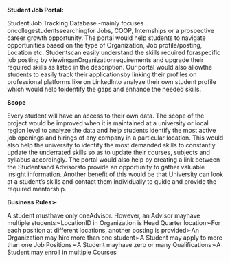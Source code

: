 **Student Job Portal:**


Student Job Tracking Database -mainly focuses oncollegestudentssearchingfor Jobs, COOP, Internships or a prospective career growth opportunity. The portal would help students to navigate opportunities based on the type of Organization, Job profile/posting, Location etc. Studentscan easily understand the skills required foraspecific job posting by viewinganOrganizationrequirements and upgrade their required skills as listed in the description. Our portal would also allowthe students to easily track their applicationsby linking their profiles on professional platforms like on LinkedInto analyze their own student profile which would help toidentify the gaps and enhance the needed skills.


**Scope**

Every student will have an access to their own data. The scope of the project would be improved when it is maintained at a university or local region level to analyze the data and help students identify the most active job openings and hirings of any company in a particular location. This would also help the university to identify the most demanded skills to constantly update the underrated skills so as to update their courses, subjects and syllabus accordingly. The portal would also help by creating a link between the Studentsand Advisorsto provide an opportunity to gather valuable insight information. Another benefit of this would be that University can look at a student’s skills and contact them individually to guide and provide the required mentorship.  

**Business Rules➢**

A student musthave only oneAdvisor. However, an Advisor mayhave multiple students➢LocationID in Organization is Head Quarter location➢For each position at different locations, another posting is provided➢An Organization may hire more than one student➢A Student may apply to more than one Job Positions➢A Student mayhave zero or many Qualifications➢A Student may enroll in multiple Courses
